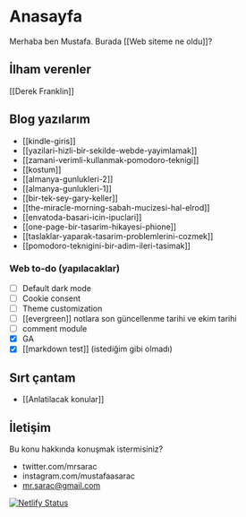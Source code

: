 # Anasayfa

Merhaba ben Mustafa.
Burada 
[[Web siteme ne oldu]]?


## İlham verenler
[[Derek Franklin]]

## Blog yazılarım
- [[kindle-giris]]
- [[yazilari-hizli-bir-sekilde-webde-yayimlamak]] 
- [[zamani-verimli-kullanmak-pomodoro-teknigi]]
- [[kostum]]
- [[almanya-gunlukleri-2]]
- [[almanya-gunlukleri-1]]
- [[bir-tek-sey-gary-keller]]
- [[the-miracle-morning-sabah-mucizesi-hal-elrod]]
- [[envatoda-basari-icin-ipuclari]]
- [[one-page-bir-tasarim-hikayesi-phione]]
- [[taslaklar-yaparak-tasarim-problemlerini-cozmek]]
- [[pomodoro-teknigini-bir-adim-ileri-tasimak]]

### Web to-do (yapılacaklar) 
- [ ] Default dark mode
- [ ] Cookie consent
- [ ] Theme customization 
- [ ] [[evergreen]] notlara son güncellenme tarihi ve ekim tarihi
- [ ] comment module 
- [x] GA 
- [x] [[markdown test]] (istediğim gibi olmadı)

## Sırt çantam 
- [[Anlatilacak konular]]


## İletişim
Bu konu hakkında konuşmak istermisiniz?
- twitter.com/mrsarac
- instagram.com/mustafaasarac
- mr.sarac@gmail.com

[![Netlify Status](https://api.netlify.com/api/v1/badges/ce005a00-4fde-4ede-abfe-1f59285ae3bb/deploy-status)](https://app.netlify.com/sites/mustafasarac/deploys)

